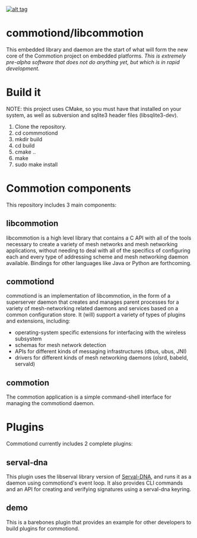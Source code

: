 [![alt tag](http://img.shields.io/badge/maintainer-jheretic-red.svg)](https://github.com/jheretic)

commotiond/libcommotion
=======================
This embedded library and daemon are the start of what will form the new core of the Commotion project on embedded platforms. *This is extremely pre-alpha software that does not do anything yet, but which is in rapid development.*

Build it
============
NOTE: this project uses CMake, so you must have that installed on your system, as well as subversion and sqlite3 header files (libsqlite3-dev).

1. Clone the repository.
2. cd commmotiond
3. mkdir build
4. cd build
5. cmake ..
6. make
7. sudo make install

Commotion components
======================
This repository includes 3 main components:

libcommotion
------------
libcommotion is a high level library that contains a C API with all of the tools necessary to create a variety of mesh networks and mesh networking applications, without needing to deal with all of the specifics of configuring each and every type of addressing scheme and mesh networking daemon available. Bindings for other languages like Java or Python are forthcoming.

commotiond
----------
commotiond is an implementation of libcommotion, in the form of a superserver daemon that creates and manages parent processes for a variety of mesh-networking related daemons and services based on a common configuration store. It (will) support a variety of types of plugins and extensions, including:

* operating-system specific extensions for interfacing with the wireless subsystem
* schemas for mesh network detection
* APIs for different kinds of messaging infrastructures (dbus, ubus, JNI)
* drivers for different kinds of mesh networking daemons (olsrd, babeld, servald)

commotion
---------
The commotion application is a simple command-shell interface for managing the commotiond daemon.

Plugins
=======
Commotiond currently includes 2 complete plugins:

serval-dna
----------
This plugin uses the libserval library version of [Serval-DNA](https://github.com/opentechinstitute/serval-dna), and runs it as a daemon using commotiond's event loop. It also provides CLI commands and an API for creating and verifying signatures using a serval-dna keyring.

demo
----
This is a barebones plugin that provides an example for other developers to build plugins for commotiond.
